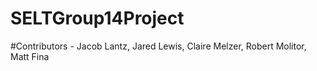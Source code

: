 # SELTGroup14Project
#Contributors - Jacob Lantz, Jared Lewis, Claire Melzer, Robert Molitor, Matt Fina